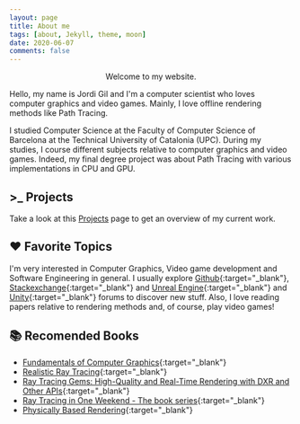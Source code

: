 ```yaml
---
layout: page
title: About me
tags: [about, Jekyll, theme, moon]
date: 2020-06-07
comments: false
---
```


<center><a> Welcome to my website. </a> </center>

Hello, my name is Jordi Gil and I'm a computer scientist who loves computer graphics and video games. Mainly, I love offline rendering methods like Path Tracing.

I studied Computer Science at the Faculty of Computer Science of Barcelona at the Technical University of Catalonia (UPC). During my studies, I course different subjects relative to computer graphics and video games. Indeed, my final degree project was about Path Tracing with various implementations in CPU and GPU.

## >_ Projects

Take a look at this [Projects](https://jordi-gil.github.io/projects/) page to get an overview of my current work.

## :heart: Favorite Topics

I'm very interested in Computer Graphics, Video game development and Software Engineering in general. I usually explore [Github](https://github.com/){:target="_blank"}, [Stackexchange](https://computergraphics.stackexchange.com/){:target="_blank"} and [Unreal Engine](https://forums.unrealengine.com/){:target="_blank"} and [Unity](https://forum.unity.com/){:target="_blank"} forums to discover new stuff. Also, I love reading papers relative to rendering methods and, of course, play video games!

## :books: Recomended Books

* [Fundamentals of Computer Graphics](https://www.amazon.es/Fundamentals-Computer-Graphics-Peter-Shirley/dp/1568814690){:target="_blank"}
* [Realistic Ray Tracing](https://www.amazon.es/Realistic-Tracing-Second-Peter-Shirley/dp/1568811985){:target="_blank"}
* [Ray Tracing Gems: High-Quality and Real-Time Rendering with DXR and Other APIs](http://www.realtimerendering.com/raytracinggems/){:target="_blank"}
* [Ray Tracing in One Weekend - The book series](https://raytracing.github.io/){:target="_blank"}
* [Physically Based Rendering](https://www.pbrt.org/){:target="_blank"}
